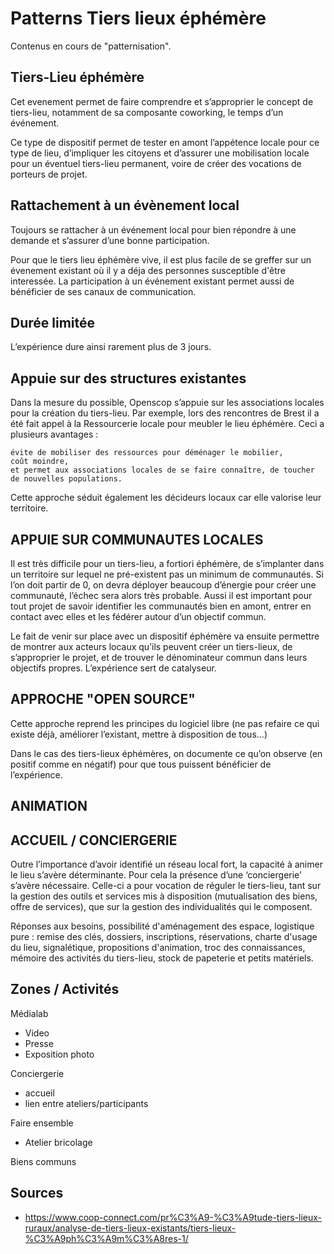 # Patterns Tiers lieux éphémère

Contenus en cours de "patternisation".

## Tiers-Lieu éphémère

Cet evenement permet de faire comprendre et s’approprier le concept de tiers-lieu, notamment de sa composante coworking, le temps d’un événement.

Ce type de dispositif permet de tester en amont l’appétence locale pour ce type de lieu, d’impliquer les citoyens et d’assurer une mobilisation locale pour un éventuel tiers-lieu permanent, voire de créer des vocations de porteurs de projet. 


## Rattachement à un évènement local

Toujours se rattacher à un événement local pour bien répondre à une demande et s’assurer d’une bonne participation.

Pour que le tiers lieu éphémère vive, il est plus facile de se greffer sur un évenement existant où il y a déja des personnes susceptible d'être interessée. La participation à un événement existant permet aussi de bénéficier de ses canaux de communication.

## Durée limitée

L’expérience dure ainsi rarement plus de 3 jours.

## Appuie sur des structures existantes

 Dans la mesure du possible, Openscop s’appuie sur les associations locales pour la création du tiers-lieu. Par exemple, lors des rencontres de Brest il a été fait appel à la Ressourcerie locale pour meubler le lieu éphémère. Ceci a plusieurs avantages :

    évite de mobiliser des ressources pour déménager le mobilier,
    coût moindre,
    et permet aux associations locales de se faire connaître, de toucher de nouvelles populations.

Cette approche séduit également les décideurs locaux car elle valorise leur territoire.

## APPUIE SUR COMMUNAUTES LOCALES

Il est très difficile pour un tiers-lieu, a fortiori éphémère, de s’implanter dans un territoire sur lequel ne pré-existent pas un minimum de communautés. Si l’on doit partir de 0, on devra déployer beaucoup d’énergie pour créer une communauté, l’échec sera alors très probable.  Aussi il est important pour tout projet de savoir identifier les communautés bien en amont, entrer en contact avec elles et les fédérer autour d’un objectif commun.

Le fait de venir sur place avec un dispositif éphémère va ensuite permettre de montrer aux acteurs locaux qu’ils peuvent créer un tiers-lieux, de s’approprier le projet, et de trouver le dénominateur commun dans leurs objectifs propres. L’expérience sert de catalyseur. 

## APPROCHE "OPEN SOURCE"

Cette approche reprend les principes du logiciel libre (ne pas refaire ce qui existe déjà, améliorer l’existant, mettre à disposition de tous...) 

Dans le cas des tiers-lieux éphémères, on documente ce qu’on observe (en positif comme en négatif) pour que tous puissent bénéficier de l’expérience. 

## ANIMATION

## ACCUEIL / CONCIERGERIE

Outre l’importance d’avoir identifié un réseau local fort, la capacité à animer le lieu s’avère déterminante. Pour cela la présence d’une ‘conciergerie’ s’avère nécessaire.  Celle-ci a pour vocation de réguler le tiers-lieu, tant sur la gestion des outils et services mis à disposition (mutualisation des biens, offre de services), que sur la gestion des individualités qui le composent. 

Réponses aux besoins, possibilité d'aménagement des espace, logistique pure : remise des clés, dossiers, inscriptions, réservations, charte d'usage du lieu, signalétique, propositions d'animation, troc des connaissances, mémoire des activités du tiers-lieu, stock de papeterie et petits matériels. 

## Zones / Activités

Médialab
- Video 
- Presse
- Exposition photo

Conciergerie
- accueil
- lien entre ateliers/participants

Faire ensemble
- Atelier bricolage

Biens communs


## Sources

- https://www.coop-connect.com/pr%C3%A9-%C3%A9tude-tiers-lieux-ruraux/analyse-de-tiers-lieux-existants/tiers-lieux-%C3%A9ph%C3%A9m%C3%A8res-1/
